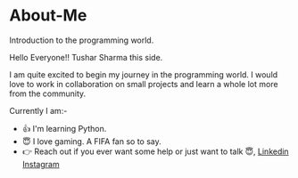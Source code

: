 # About-Me
Introduction to the programming world.

Hello Everyone!!
Tushar Sharma this side.

I am quite excited to begin my journey in the programming world.
I would love to work in collaboration on small projects and learn a whole lot more from the community.

Currently I am:-
- :+1: I'm learning Python.
- :innocent: I love gaming. A FIFA fan so to say.
- :point_right: Reach out if you ever want some help or just want to talk :innocent:, [Linkedin](https://www.linkedin.com/in/tushar-sharma-8a688b128/) [Instagram](https://www.instagram.com/sharma_tushar_9876/)
